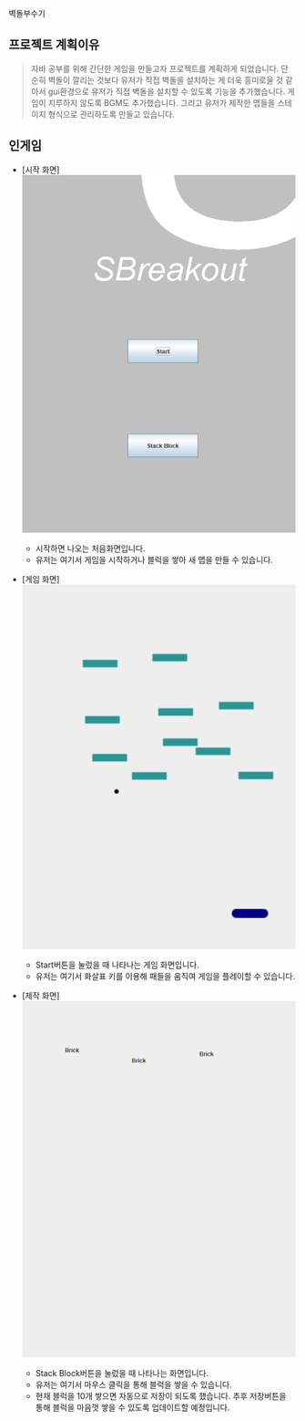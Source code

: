 벽돌부수기

## 프로젝트 계획이유

> 자바 공부를 위해 간단한 게임을 만들고자 프로젝트를 계획하게 되었습니다. 단순히 벽돌이 깔리는 것보다 유저가 직접 벽돌을 설치하는 게 더욱 흥미로울 것 같아서 gui환경으로 유저가 직접 벽돌을 설치할 수 있도록 기능을 추가했습니다. 게임이 지루하지 않도록 BGM도 추가했습니다. 그리고 유저가 제작한 맵들을 스테이지 형식으로 관리하도록 만들고 있습니다.

## 인게임

- [시작 화면]  
  <img src="/img/BO시작화면.PNG"></img>

  - 시작하면 나오는 처음화면입니다.
  - 유저는 여기서 게임을 시작하거나 블럭을 쌓아 새 맵을 만들 수 있습니다.

- [게임 화면]  
  <img src="/img/BO게임화면.PNG"></img>

  - Start버튼을 눌렀을 때 나타나는 게임 화면입니다.
  - 유저는 여기서 화살표 키를 이용해 패들을 움직여 게임을 플레이할 수 있습니다.

- [제작 화면]  
  <img src="/img/BO제작화면.PNG"></img>

  - Stack Block버튼을 눌렀을 때 나타나는 화면입니다.
  - 유저는 여기서 마우스 클릭을 통해 블럭을 쌓을 수 있습니다.
  - 현재 블럭을 10개 쌓으면 자동으로 저장이 되도록 했습니다. 추후 저장버튼을 통해 블럭을 마음껏 쌓을 수 있도록 업데이트할 예정입니다.

